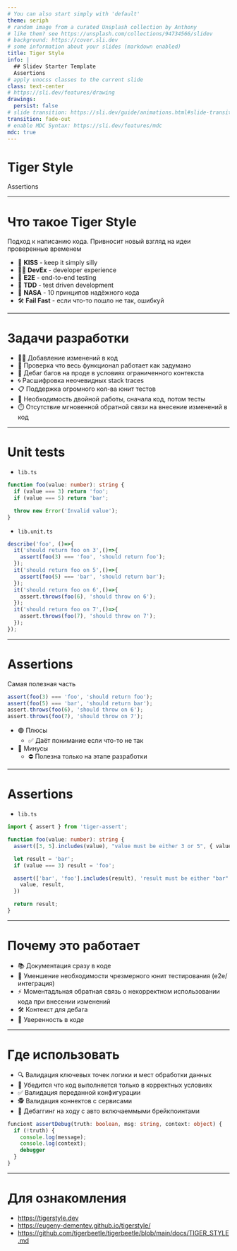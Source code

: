 ```yaml
---
# You can also start simply with 'default'
theme: seriph
# random image from a curated Unsplash collection by Anthony
# like them? see https://unsplash.com/collections/94734566/slidev
# background: https://cover.sli.dev
# some information about your slides (markdown enabled)
title: Tiger Style
info: |
  ## Slidev Starter Template
  Assertions
# apply unocss classes to the current slide
class: text-center
# https://sli.dev/features/drawing
drawings:
  persist: false
# slide transition: https://sli.dev/guide/animations.html#slide-transitions
transition: fade-out
# enable MDC Syntax: https://sli.dev/features/mdc
mdc: true
---
```


# Tiger Style

Assertions

---

# Что такое Tiger Style

Подход к написанию кода. Привносит новый взгляд на идеи проверенные временем

- 🤹 **KISS** - keep it simply silly
- 🧑‍💻 **DevEx** - developer experience
- 👶 **E2E** - end-to-end testing
- 📝 **TDD** - test driven development
- 🚀 **NASA** - 10 принципов надёжного кода
- 🛠 **Fail Fast** - если что-то пошло не так, ошибкуй

---

# Задачи разработки

- 🧑‍💻 Добавление изменений в код
- 🧩 Проверка что весь функционал работает как задумано
- 🐛 Дебаг багов на проде в условиях ограниченного контекcта
- 🌀 Расшифровка неочевидных stack traces
- 📋 Поддержка огромного кол-ва юнит тестов
- 🤦 Необходимость двойной работы, сначала код, потом тесты
- ⏱️  Отсутствие мгновенной обратной связи на внесение изменений в код

<!--
Есть множество проблем/задач с которыми приходится сталкиваться в процессе поддержки продукта. Существующие решения безусловно облегчают работу но так же привносят свои ограничения и проблемы с которыми часто приходится боросться отдельно что в итоге может привести к двойной работе
-->

---

# Unit tests

- `lib.ts`
```ts
function foo(value: number): string {
  if (value === 3) return 'foo';
  if (value === 5) return 'bar';

  throw new Error('Invalid value');
}
```

- `lib.unit.ts`
```ts
describe('foo', ()=>{
  it('should return foo on 3',()=>{
    assert(foo(3) === 'foo', 'should return foo');
  });
  it('should return foo on 5',()=>{
    assert(foo(5) === 'bar', 'should return bar');
  });
  it('should return foo on 6',()=>{
    assert.throws(foo(6), 'should throw on 6');
  });
  it('should return foo on 7',()=>{
    assert.throws(foo(7), 'should throw on 7');
  });
});
```

<!--
Синтетический пример того как обычно выглядит проект. Код с какой-то функциональностью которую нам надо проверить и юнит тесты которые проверяют эту функциональность. При этом качество юнит тестов условно зависит от фантазии автора на момент написание и не гарантирует покрытие всех возможных крайних случаев
-->
---

# Assertions

Самая полезная часть

```ts
assert(foo(3) === 'foo', 'should return foo');
assert(foo(5) === 'bar', 'should return bar');
assert.throws(foo(6), 'should throw on 6');
assert.throws(foo(7), 'should throw on 7');
```

- 🟢 Плюсы
  - ✅ Даёт понимание если что-то не так
- 🔴 Минусы
  - ⛔ Полезна только на этапе разработки

<!--
Юнит тесты могут быть очень детальны и проверять специфичные кейсы. Но даже в условиях когда их тысячи нет гарантии что покрыты все тесты. Баги на проде не исчезают сколько тестов не придумывай. Плюс юниты могут быть дублировны тестами интеграции отдельно написанными на основе опыта полученного от дебага ошибок на проде. Польза юнитов очевидна но при этом мы всегда ограничеваем эту пользу контролируемой средой где всё в большей степени предсказуемо и работает так как мы задумали. На проде же наш код остаётся без условной защиты и если что-то пойдет не так, а оно всегда идёт не так, нам приходится ко крупицам собирать и догадываться что же произошло и на основе этого делать фикс и придумывать тест чтобы такого больше не повторилось
-->


---

# Assertions

- `lib.ts`

```ts
import { assert } from 'tiger-assert';

function foo(value: number): string {
  assert([3, 5].includes(value), "value must be either 3 or 5", { value });

  let result = 'bar';
  if (value === 3) result = 'foo';

  assert(['bar', 'foo'].includes(result), 'result must be either "bar" or "foo"', {
    value, result,
  })

  return result;
}
```

<!--
Почему бы не взять эту пользу и не поместить её туда где в ней самая большая необходимость
-->

---

# Почему это работает

- 📚 Документация сразу в коде
- 🧹 Уменшение необходимости чрезмерного юнит тестирования (e2e/интеграция)
- ⚡ Моментадльная обратная связь о некорректном использовании кода при внесении изменений
- 🛠️ Контекст для дебага
- 💪 Уверенность в коде

<!--
Assertions сразу говорят как код предполагается использовать, не как он работает. Так же можно расставлять assert на инварианты, когда мы говорим как код точно не предполагается использовать. Документация которая сама выскочет и расскажет о себе моментально при попытке неправильного использования кода. Такую не требуется допольнительных усилий чтобы читать. Контекст для дебага сразу приложенный к ошибке с данными вызвавшими проблему. Когда код пыполняется и ни один assert не срабатывает это дает уверенность в том что всё работает так как надо. Плюс даже если случится крайний случай, то будет предоставлен полезный контекст и возможность воспроизвести и найти баг с меньшими усилиями
-->

---

# Где использовать

- 🔍 Валидация ключевых точек логики и мест обработки данных
- 🚦 Убедится что код выполняется только в корректных условиях
- ✅ Валидация переданной конфигурации
- 🕵️ Валидация коннектов с сервисами
- 🐞 Дебаггинг на ходу с авто включаеммыми брейкпоинтами

```ts
funciont assertDebug(truth: boolean, msg: string, context: object) {
  if (!truth) {
    console.log(message);
    console.log(context);
    debugger
  }
}
```


<!--
"Assertions привносит строгость в поток выполнения/использования кода через валидацию данных и условий при этом не фиксируя реализацию кучей отдельно лежажих юнит тестов. Если нужно что-то поменять, ничего не нужно искать, вся ключавая логики и ограничения доступны прямо на месте и позволяют легче принимать решения о внесении изменений"
-->

---

# Для ознакомления

- https://tigerstyle.dev
- https://eugeny-dementev.github.io/tigerstyle/
- https://github.com/tigerbeetle/tigerbeetle/blob/main/docs/TIGER_STYLE.md

